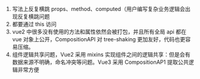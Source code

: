 1. 写法上反复横跳 props、method、computed（用户编写复杂业务逻辑会出现反复横跳问题
2. 都要通过 this 访问
3. vue2 中很多没有使用的方法和属性依然会被打包，并且所有全局 api 都在 vue 对象上公开，CompositionAPI 对 tree-shaking 更加友好，代码也更容易压缩。
4. 组件逻辑共享问题，Vue2 采用 mixins 实现组件之间的逻辑共享：但是会有数据来源不明确，命名冲突等问题。Vue3 采用 CompositionAP1 提取公共逻辑非常方便
